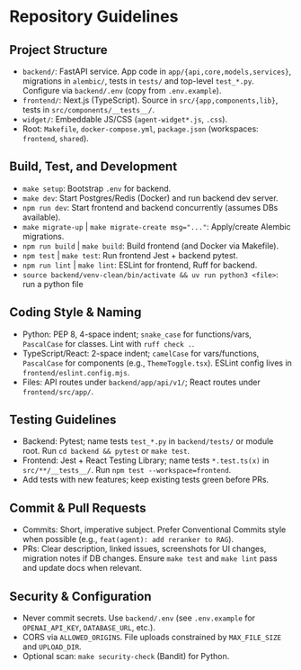# Repository Guidelines

## Project Structure
- `backend/`: FastAPI service. App code in `app/{api,core,models,services}`, migrations in `alembic/`, tests in `tests/` and top-level `test_*.py`. Configure via `backend/.env` (copy from `.env.example`).
- `frontend/`: Next.js (TypeScript). Source in `src/{app,components,lib}`, tests in `src/components/__tests__/`.
- `widget/`: Embeddable JS/CSS (`agent-widget*.js`, `.css`).
- Root: `Makefile`, `docker-compose.yml`, `package.json` (workspaces: `frontend`, `shared`).

## Build, Test, and Development
- `make setup`: Bootstrap `.env` for backend.
- `make dev`: Start Postgres/Redis (Docker) and run backend dev server.
- `npm run dev`: Start frontend and backend concurrently (assumes DBs available).
- `make migrate-up` | `make migrate-create msg="..."`: Apply/create Alembic migrations.
- `npm run build` | `make build`: Build frontend (and Docker via Makefile).
- `npm test` | `make test`: Run frontend Jest + backend pytest.
- `npm run lint` | `make lint`: ESLint for frontend, Ruff for backend.
- `source backend/venv-clean/bin/activate && uv run python3 <file>`: run a python file

## Coding Style & Naming
- Python: PEP 8, 4-space indent; `snake_case` for functions/vars, `PascalCase` for classes. Lint with `ruff check .`.
- TypeScript/React: 2-space indent; `camelCase` for vars/functions, `PascalCase` for components (e.g., `ThemeToggle.tsx`). ESLint config lives in `frontend/eslint.config.mjs`.
- Files: API routes under `backend/app/api/v1/`; React routes under `frontend/src/app/`.

## Testing Guidelines
- Backend: Pytest; name tests `test_*.py` in `backend/tests/` or module root. Run `cd backend && pytest` or `make test`.
- Frontend: Jest + React Testing Library; name tests `*.test.ts(x)` in `src/**/__tests__/`. Run `npm test --workspace=frontend`.
- Add tests with new features; keep existing tests green before PRs.

## Commit & Pull Requests
- Commits: Short, imperative subject. Prefer Conventional Commits style when possible (e.g., `feat(agent): add reranker to RAG`).
- PRs: Clear description, linked issues, screenshots for UI changes, migration notes if DB changes. Ensure `make test` and `make lint` pass and update docs when relevant.

## Security & Configuration
- Never commit secrets. Use `backend/.env` (see `.env.example` for `OPENAI_API_KEY`, `DATABASE_URL`, etc.).
- CORS via `ALLOWED_ORIGINS`. File uploads constrained by `MAX_FILE_SIZE` and `UPLOAD_DIR`.
- Optional scan: `make security-check` (Bandit) for Python.

